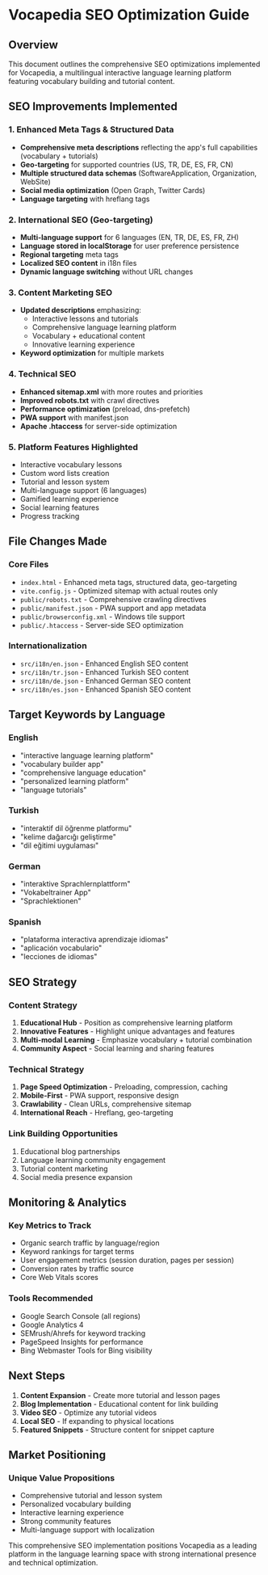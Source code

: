 # Vocapedia SEO Optimization Guide

## Overview
This document outlines the comprehensive SEO optimizations implemented for Vocapedia, a multilingual interactive language learning platform featuring vocabulary building and tutorial content.

## SEO Improvements Implemented

### 1. Enhanced Meta Tags & Structured Data
- **Comprehensive meta descriptions** reflecting the app's full capabilities (vocabulary + tutorials)
- **Geo-targeting** for supported countries (US, TR, DE, ES, FR, CN)
- **Multiple structured data schemas** (SoftwareApplication, Organization, WebSite)
- **Social media optimization** (Open Graph, Twitter Cards)
- **Language targeting** with hreflang tags

### 2. International SEO (Geo-targeting)
- **Multi-language support** for 6 languages (EN, TR, DE, ES, FR, ZH)
- **Language stored in localStorage** for user preference persistence
- **Regional targeting** meta tags
- **Localized SEO content** in i18n files
- **Dynamic language switching** without URL changes

### 3. Content Marketing SEO
- **Updated descriptions** emphasizing:
  - Interactive lessons and tutorials
  - Comprehensive language learning platform
  - Vocabulary + educational content
  - Innovative learning experience
- **Keyword optimization** for multiple markets

### 4. Technical SEO
- **Enhanced sitemap.xml** with more routes and priorities
- **Improved robots.txt** with crawl directives
- **Performance optimization** (preload, dns-prefetch)
- **PWA support** with manifest.json
- **Apache .htaccess** for server-side optimization

### 5. Platform Features Highlighted
- Interactive vocabulary lessons
- Custom word lists creation
- Tutorial and lesson system
- Multi-language support (6 languages)
- Gamified learning experience
- Social learning features
- Progress tracking

## File Changes Made

### Core Files
- `index.html` - Enhanced meta tags, structured data, geo-targeting
- `vite.config.js` - Optimized sitemap with actual routes only
- `public/robots.txt` - Comprehensive crawling directives
- `public/manifest.json` - PWA support and app metadata
- `public/browserconfig.xml` - Windows tile support
- `public/.htaccess` - Server-side SEO optimization

### Internationalization
- `src/i18n/en.json` - Enhanced English SEO content
- `src/i18n/tr.json` - Enhanced Turkish SEO content  
- `src/i18n/de.json` - Enhanced German SEO content
- `src/i18n/es.json` - Enhanced Spanish SEO content

## Target Keywords by Language

### English
- "interactive language learning platform"
- "vocabulary builder app"
- "comprehensive language education"
- "personalized learning platform"
- "language tutorials"

### Turkish
- "interaktif dil öğrenme platformu"
- "kelime dağarcığı geliştirme"
- "dil eğitimi uygulaması"

### German
- "interaktive Sprachlernplattform"
- "Vokabeltrainer App"
- "Sprachlektionen"

### Spanish
- "plataforma interactiva aprendizaje idiomas"
- "aplicación vocabulario"
- "lecciones de idiomas"

## SEO Strategy

### Content Strategy
1. **Educational Hub** - Position as comprehensive learning platform
2. **Innovative Features** - Highlight unique advantages and features
3. **Multi-modal Learning** - Emphasize vocabulary + tutorial combination
4. **Community Aspect** - Social learning and sharing features

### Technical Strategy
1. **Page Speed Optimization** - Preloading, compression, caching
2. **Mobile-First** - PWA support, responsive design
3. **Crawlability** - Clean URLs, comprehensive sitemap
4. **International Reach** - Hreflang, geo-targeting

### Link Building Opportunities
1. Educational blog partnerships
2. Language learning community engagement
3. Tutorial content marketing
4. Social media presence expansion

## Monitoring & Analytics

### Key Metrics to Track
- Organic search traffic by language/region
- Keyword rankings for target terms
- User engagement metrics (session duration, pages per session)
- Conversion rates by traffic source
- Core Web Vitals scores

### Tools Recommended
- Google Search Console (all regions)
- Google Analytics 4
- SEMrush/Ahrefs for keyword tracking
- PageSpeed Insights for performance
- Bing Webmaster Tools for Bing visibility

## Next Steps

1. **Content Expansion** - Create more tutorial and lesson pages
2. **Blog Implementation** - Educational content for link building
3. **Video SEO** - Optimize any tutorial videos
4. **Local SEO** - If expanding to physical locations
5. **Featured Snippets** - Structure content for snippet capture

## Market Positioning

### Unique Value Propositions
- Comprehensive tutorial and lesson system
- Personalized vocabulary building
- Interactive learning experience
- Strong community features
- Multi-language support with localization

This comprehensive SEO implementation positions Vocapedia as a leading platform in the language learning space with strong international presence and technical optimization.
